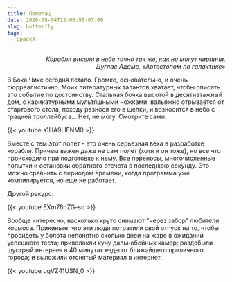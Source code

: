 ```yaml
---
title: Пепелац
date: 2020-08-04T22:06:55-07:00
slug: butterfly
tags:
 - SpaceX
---
```


<div style="font-style: italic; text-align: right">Корабли висели в небе точно так же, как не могут кирпичи.<br/>
Дуглас Адамс, «Автостопом по галактике»</div>

В Бока Чике сегодня летало. Громко, основательно, и очень сюрреалистично. Моих
литературных талантов хватает, чтобы описать это событие по достоинству. Стальная бочка
высотой в десятиэтажный дом, с карикатурными мультяшными ножками, вальяжно отрывается от
стартового стола, походу разнося его в щепки, и возносится в небо с грацией
троллейбуса... Нет, не могу. Смотрите сами:

{{< youtube s1HA9LlFNM0 >}}

Вместе с тем этот полет - это очень серьезная веха в разработке корабля. Причем важен
даже не сам полет (хотя и он тоже), но все что происходило при подготовке к нему. Все
переносы, многочисленные попытки и остановки обратного отсчета в последнюю секунду. Это
можно сравнить с периодом времени, когда программа уже компилируется, но еще не
работает.

Другой ракурс:

{{< youtube EXm76nZG-so >}}

Вообще интересно, насколько круто снимают "через забор" любители космоса. Прикиньте, что
эти люди потратили свой отпуск на то, чтобы просидеть у болота непонятно сколько дней
на жаре в ожидании успешного теста; приволокли кучу дальнобойных камер; раздобыли
шустрый интернет в 40 минутах езды от ближайшего приличного города; и выложили отснятый
материал в интернет.

{{< youtube ugVZ41USN_0 >}}

<!--more-->
